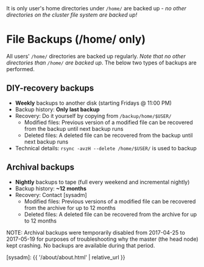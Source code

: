 <div class="alert alert-warning" role="alert">
It is only user's home directories under <code>/home/</code> are backed up - <em>no other directories on the cluster file system are backed up!</em>
</div>

# File Backups (/home/ only)

All users' `/home/` directories are backed up regularly.  _Note that no other directories than `/home/` are backed up_.  The below two types of backups are performed.

## DIY-recovery backups
* **Weekly** backups to another disk (starting Fridays @ 11:00 PM)
* Backup history: **Only last backup**
* Recovery: Do it yourself by copying from `/backup/home/$USER/`
  - Modified files: Previous version of a modified file can be recovered from the backup until next backup runs
  - Deleted files: A deleted file can be recovered from the backup until next backup runs
* Technical details: `rsync -avzH --delete /home/$USER/` is used to backup

## Archival backups
* **Nightly** backups to tape (full every weekend and incremental nightly)
* Backup history: **~12 months**
* Recovery: Contact [sysadm]
  - Modified files: Previous versions of a modified file can be recovered from the archive for up to 12 months
  - Deleted files: A deleted file can be recovered from the archive for up to 12 months

NOTE: Archival backups were temporarily disabled from 2017-04-25 to 2017-05-19  for purposes of troubleshooting why the master (the head node) kept crashing.  No backups are available during that period.


[sysadm]: {{ '/about/about.html' | relative_url }}
